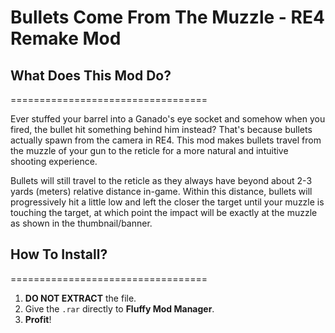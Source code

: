 # Bullets Come From The Muzzle - RE4 Remake Mod

## What Does This Mod Do?
==================================

Ever stuffed your barrel into a Ganado's eye socket and somehow when you fired, the bullet hit something behind him instead? That's because bullets actually spawn from the camera in RE4. This mod makes bullets travel from the muzzle of your gun to the reticle for a more natural and intuitive shooting experience.

Bullets will still travel to the reticle as they always have beyond about 2-3 yards (meters) relative distance in-game. Within this distance, bullets will progressively hit a little low and left the closer the target until your muzzle is touching the target, at which point the impact will be exactly at the muzzle as shown in the thumbnail/banner.

## How To Install?
==================================

1. **DO NOT EXTRACT** the file.
2. Give the `.rar` directly to **Fluffy Mod Manager**.
3. **Profit**!
